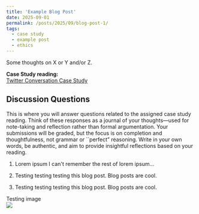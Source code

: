 ```yaml
---
title: 'Example Blog Post'
date: 2025-09-01
permalink: /posts/2025/09/blog-post-1/
tags:
  - case study
  - example post
  - ethics
---
```


Some thoughts on X or Y and/or Z.

**Case Study reading:**  
[Twitter Conversation Case Study](https://mit-serc.pubpub.org/pub/twitter-conversation/release/2)

Discussion Questions
---
This is where you will answer questions related to the assigned case study reading. Think of these responses as a journal of your thoughts—used for note-taking and reflection rather than formal argumentation. Your submissions will be graded, but the focus is on completion and thoughtfulness, not grammar or ``perfect” reasoning. Write in your own words, be authentic, and aim to provide insightful reflections based on your reading.

1. Lorem ipsum I can't remember the rest of lorem ipsum... 

2. Testing testing testing this blog post. Blog posts are cool.

3. Testing testing testing this blog post. Blog posts are cool.


Testing image <br>
![](/images/500x300.png)
